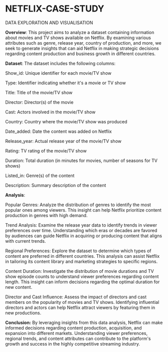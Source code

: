 # NETFLIX-CASE-STUDY
DATA EXPLORATION AND VISUALISATION

**Overview**:
This project aims to analyze a dataset containing information about movies and TV shows available on Netflix. By examining various attributes such as genre, release year, country of production, and more, we seek to generate insights that can aid Netflix in making strategic decisions regarding content production and business growth in different countries.

**Dataset**:
The dataset includes the following columns:

Show_id: Unique identifier for each movie/TV show

Type: Identifier indicating whether it's a movie or TV show

Title: Title of the movie/TV show

Director: Director(s) of the movie

Cast: Actors involved in the movie/TV show

Country: Country where the movie/TV show was produced

Date_added: Date the content was added on Netflix

Release_year: Actual release year of the movie/TV show

Rating: TV rating of the movie/TV show

Duration: Total duration (in minutes for movies, number of seasons for TV shows)

Listed_in: Genre(s) of the content

Description: Summary description of the content

**Analysis**:

Popular Genres: Analyze the distribution of genres to identify the most popular ones among viewers. This insight can help Netflix prioritize content production in genres with high demand.

Trend Analysis: Examine the release year data to identify trends in viewer preferences over time. Understanding which eras or decades are favored by audiences can guide Netflix in acquiring or producing content that aligns with current trends.

Regional Preferences: Explore the dataset to determine which types of content are preferred in different countries. This analysis can assist Netflix in tailoring its content library and marketing strategies to specific regions.

Content Duration: Investigate the distribution of movie durations and TV show episode counts to understand viewer preferences regarding content length. This insight can inform decisions regarding the optimal duration for new content.

Director and Cast Influence: Assess the impact of directors and cast members on the popularity of movies and TV shows. Identifying influential directors and actors can help Netflix attract viewers by featuring them in new productions.

**Conclusion:**
By leveraging insights from this data analysis, Netflix can make informed decisions regarding content production, acquisition, and expansion into different markets. Understanding viewer preferences, regional trends, and content attributes can contribute to the platform's growth and success in the highly competitive streaming industry.
